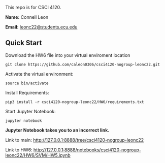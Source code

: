 This repo is for CSCI 4120.

**Name:** Connell Leon

**Email:** leonc22@students.ecu.edu

## Quick Start

Download the HW6 file into your virtual enviroment location
```
git clone https://github.com/caleon0306/csci4120-nogroup-leonc22.git
```

Activate the virtual environment:
```
source bin/activate
```

Install Requirements:
```
pip3 install -r csci4120-nogroup-leonc22/HW6/requirements.txt
```

Start Jupyter Notebook:
```
jupyter notebook
```

**Jupyter Notebook takes you to an incorrect link.**

Link to main:
http://127.0.0.1:8888/tree/csci4120-nogroup-leonc22

Link to HW6:
http://127.0.0.1:8888/notebooks/csci4120-nogroup-leonc22/HW6/SVM/HW5.ipynb
